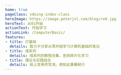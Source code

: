 ```yaml
---
home: true
pageClass: vdoing-index-class
heroImage: https://image.peterjxl.com/blog/re0.jpg
heroText: 从01开始
actionText: 开始学习
actionLink: /ComputerBasic/
features:
- title: 打基础
  details: 致力于分享从零开始学习计算机基础的笔记
- title: 成系列
  details: 成系列的教程合集，告别碎片化学习
- title: 理论与实践结合
  details: 纸上觉来终觉浅，绝知此事要躬行
---
```


<ClientOnly>
  <IndexBigImg />
</ClientOnly>

